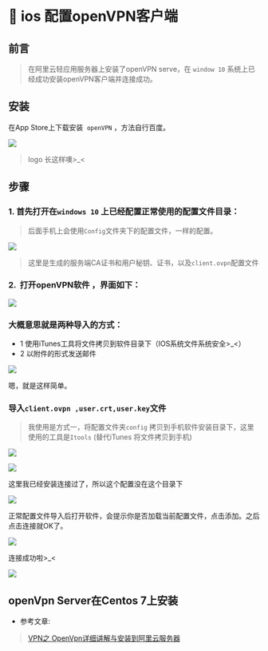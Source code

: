 # :bookmark: ios 配置openVPN客户端
## 前言
> 在阿里云轻应用服务器上安装了openVPN serve，在 `window 10` 系统上已经成功安装openVPN客户端并连接成功。

## 安装
在App Store上下载安装  `openVPN` ，方法自行百度。

![](https://cdn.nlark.com/yuque/0/2019/png/215812/1565855474396-ac3fa946-d022-4acb-8088-cdcdc5dc837f.png#align=left&display=inline&height=260&originHeight=260&originWidth=900&size=0&status=done&width=900)

> logo 长这样噢>_<
## 步骤
### 1. 首先打开在`windows 10` 上已经配置正常使用的配置文件目录：
> 后面手机上会使用`Config`文件夹下的配置文件，一样的配置。

![](https://cdn.nlark.com/yuque/0/2019/png/215812/1565855474435-593dedeb-2557-448f-9308-da7bd7e88a76.png#align=left&display=inline&height=304&originHeight=304&originWidth=968&size=0&status=done&width=968)

> 这里是生成的服务端CA证书和用户秘钥、证书，以及`client.ovpn`配置文件


### 2.  打开openVPN软件 ，界面如下：

![](https://cdn.nlark.com/yuque/0/2019/png/215812/1565855474391-171aaa3f-18c8-413e-8d1b-90a9ef2429d0.png#align=left&display=inline&height=2204&originHeight=2204&originWidth=1240&size=0&status=done&width=1240)

### 大概意思就是两种导入的方式：

- 1 使用iTunes工具将文件拷贝到软件目录下（IOS系统文件系统安全>_<）
- 2 以附件的形式发送邮件

![](https://cdn.nlark.com/yuque/0/2019/png/215812/1565855474364-ecc4fe6b-6a06-43da-b78d-41023fea5aa9.png#align=left&display=inline&height=2204&originHeight=2204&originWidth=1240&size=0&status=done&width=1240)

嗯，就是这样简单。

### 导入`client.ovpn ,user.crt,user.key`文件

> 我使用是方式一，将配置文件夹`config` 拷贝到手机软件安装目录下，这里使用的工具是`Itools` (替代iTunes 将文件拷贝到手机)


![](https://cdn.nlark.com/yuque/0/2019/png/215812/1565855474704-e15f73b0-7653-4a1a-865d-f5ccafec37a7.png#align=left&display=inline&height=611&originHeight=611&originWidth=1240&size=0&status=done&width=1240)

![](https://cdn.nlark.com/yuque/0/2019/png/215812/1565855474320-e6b3e752-2364-4195-b52e-c48b11a1cf98.png#align=left&display=inline&height=533&originHeight=533&originWidth=1072&size=0&status=done&width=1072)

这里我已经安装连接过了，所以这个配置没在这个目录下

![](https://cdn.nlark.com/yuque/0/2019/png/215812/1565855474420-f6fb13ab-07fe-449d-a5c9-9cd2d14f60a1.png#align=left&display=inline&height=24&originHeight=24&originWidth=733&size=0&status=done&width=733)

正常配置文件导入后打开软件，会提示你是否加载当前配置文件，点击添加。之后点击连接就OK了。

![](https://cdn.nlark.com/yuque/0/2019/png/215812/1565855475146-2712bfc1-25b2-4360-9bc3-ecc24687d1a9.png#align=left&display=inline&height=2204&originHeight=2204&originWidth=1240&size=0&status=done&width=1240)

连接成功啦>_<

![](https://cdn.nlark.com/yuque/0/2019/png/215812/1565855475399-1b4b3892-3af5-442e-b869-9ff5eef0fa9e.png#align=left&display=inline&height=2204&originHeight=2204&originWidth=1240&size=0&status=done&width=1240)

## openVpn Server在Centos 7上安装

- 参考文章:

> [VPN之 OpenVpn详细讲解与安装到阿里云服务器](https://fennbk.com/7621)

